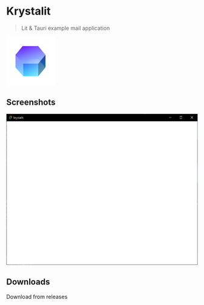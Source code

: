 # Krystalit

> Lit & Tauri example mail application  

![krystalit](assets/Chrystalite.png)

## Screenshots

![krystalit](assets/screenshots/Blank.png)

## Downloads


Download from releases